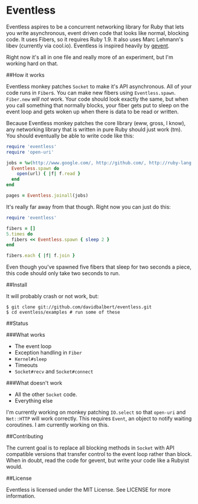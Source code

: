Eventless
=========

Eventless aspires to be a concurrent networking library for Ruby that lets you write asynchronous, event driven code that looks like normal, blocking code. It uses Fibers, so it requires Ruby 1.9. It also uses Marc Lehmann's libev (currently via cool.io). Eventless is inspired heavily by [gevent](http://gevent.org).

Right now it's all in one file and really more of an experiment, but I'm working hard on that.

##How it works

Eventless monkey patches `Socket` to make it's API asynchronous. All of your code runs in `Fiber`s. You can make new fibers using `Eventless.spawn`. `Fiber.new` _will not_ work. Your code should look exactly the same, but when you call something that normally blocks, your fiber gets put to sleep on the event loop and gets woken up when there is data to be read or written.

Because Eventless monkey patches the core library (eww, gross, I know), any networking library that is written in pure Ruby should just work (tm). You should eventually be able to write code like this:

```ruby
require 'eventless'
require 'open-uri'

jobs = %w(http://www.google.com/, http://github.com/, http://ruby-lang.org/).map do |url|
  Eventless.spawn do
    open(url) { |f| f.read }
  end
end

pages = Eventless.joinall(jobs)
```

It's really far away from that though. Right now you can just do this:

```ruby
require 'eventless'

fibers = []
5.times do
  fibers << Eventless.spawn { sleep 2 }
end

fibers.each { |f| f.join }
```

Even though you've spawned five fibers that sleep for two seconds a piece, this code should only take two seconds to run.

##Install

It will probably crash or not work, but:

    $ git clone git://github.com/davidbalbert/eventless.git
    $ cd eventless/examples # run some of these

##Status

###What works
- The event loop
- Exception handling in `Fiber`
- `Kernel#sleep`
- Timeouts
- `Socket#recv` and `Socket#connect`

###What doesn't work
- All the other `Socket` code.
- Everything else

I'm currently working on monkey patching `IO.select` so that `open-uri` and `Net::HTTP` will work correctly. This requires `Event`, an object to notify waiting coroutines. I am currently working on this.

##Contributing

The current goal is to replace all blocking methods in `Socket` with API compatible versions that transfer control to the event loop rather than block. When in doubt, read the code for gevent, but write your code like a Rubyist would.

##License

Eventless is licensed under the MIT License. See LICENSE for more information.
